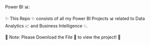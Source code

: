 Power BI 📊:

✨ This Repo ✨ consists of all my Power BI Projects 📊 related to Data Analytics 📈 and Business Intelligence 💡.

📌 Note: Please Download the File 💾 to view the project! 🚀
